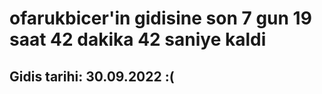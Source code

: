 # ofarukbicer'in gidisine son 7 gun 19 saat 42 dakika 42 saniye kaldi

## Gidis tarihi: 30.09.2022 :(